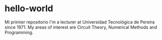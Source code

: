 # hello-world
Mi primier repositorio
I'm a lecturer at Universidad Tecnológica de Pereira since 1971.  My areas of interest are Circuit Theory, Numerical Methods and Programming.
